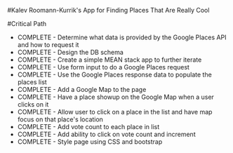 #Kalev Roomann-Kurrik's App for Finding Places That Are Really Cool

#Critical Path
- COMPLETE - Determine what data is provided by the Google Places API and how to request it
- COMPLETE - Design the DB schema
- COMPLETE - Create a simple MEAN stack app to further iterate
- COMPLETE - Use form input to do a Google Places request
- COMPLETE - Use the Google Places response data to populate the places list
- COMPLETE - Add a Google Map to the page
- COMPLETE - Have a place showup on the Google Map when a user clicks on it
- COMPLETE - Allow user to click on a place in the list and have map focus on that place's location
- COMPLETE - Add vote count to each place in list
- COMPLETE - Add ability to click on vote count and increment
- COMPLETE - Style page using CSS and bootstrap
